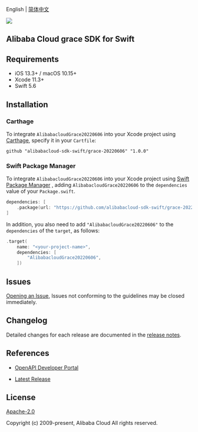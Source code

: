 English | [简体中文](README-CN.md)

![](https://aliyunsdk-pages.alicdn.com/icons/AlibabaCloud.svg)

## Alibaba Cloud grace SDK for Swift

## Requirements

- iOS 13.3+ / macOS 10.15+
- Xcode 11.3+
- Swift 5.6

## Installation

### Carthage

To integrate `AlibabacloudGrace20220606` into your Xcode project using [Carthage](https://github.com/Carthage/Carthage), specify it in your `Cartfile`:

```ogdl
github "alibabacloud-sdk-swift/grace-20220606" "1.0.0"
```

### Swift Package Manager

To integrate `AlibabacloudGrace20220606` into your Xcode project using [Swift Package Manager](https://swift.org/package-manager/) , adding `AlibabacloudGrace20220606` to the `dependencies` value of your `Package.swift`.

```swift
dependencies: [
    .package(url: "https://github.com/alibabacloud-sdk-swift/grace-20220606.git", from: "1.0.0")
]
```

In addition, you also need to add `"AlibabacloudGrace20220606"` to the `dependencies` of the `target`, as follows:

```swift
.target(
    name: "<your-project-name>",
    dependencies: [
        "AlibabacloudGrace20220606",
    ])
```

## Issues

[Opening an Issue](https://github.com/alibabacloud-sdk-swift/grace-20220606/issues/new), Issues not conforming to the guidelines may be closed immediately.

## Changelog

Detailed changes for each release are documented in the [release notes](./ChangeLog.txt).

## References

* [OpenAPI Developer Portal](https://next.api.alibabacloud.com/home)
- [Latest Release](https://github.com/alibabacloud-sdk-swift/grace-20220606)

## License

[Apache-2.0](http://www.apache.org/licenses/LICENSE-2.0)

Copyright (c) 2009-present, Alibaba Cloud All rights reserved.
